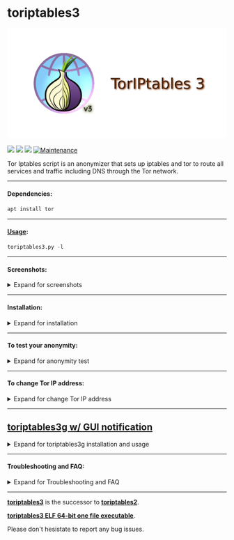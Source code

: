 # toriptables3

![LOGO](debian/social.png?raw=true)

![](https://img.shields.io/badge/toriptables3-python_3.8-blue.svg?style=flat-square) ![](https://img.shields.io/badge/dependencies-tor-orange.svg?style=flat-square) ![](https://img.shields.io/badge/GPL-v2-blue.svg?style=flat-square) [![Maintenance](https://img.shields.io/badge/Maintained%3F-yes-green.svg?style=flat-square)](https://github.com/ruped24/toriptables3/graphs/commit-activity)

Tor Iptables script is an anonymizer that sets up iptables and tor to route all services and traffic including DNS through the Tor network.

---

#### Dependencies:
```bash
apt install tor
```
---

#### [Usage](https://drive.google.com/file/d/1pYBizuYq6OpWbLqZqgll9PJwJu7MMhhT/view?usp=sharing):
```python
toriptables3.py -l
```
---

#### Screenshots:
<details><summary>Expand for screenshots</summary>
 
* [Screenshot Kali Linux ](https://drive.google.com/file/d/1uhBPftxaqbW2W6IC3CzpT1mqDQ8KQDCE/view?usp=sharing)
 
* [Screenshot Linux Mint](https://drive.google.com/file/d/1xqvqIQe_jfi-PqfVCn8Fq9yZ7MAUqns-/view?usp=sharing)

* [Tor IPTables rules loaded](https://drive.google.com/file/d/0B79r4wTVj-CZT0NMV2VZRTM1REE/view)
 
 </details>

---

#### Installation:
<details><summary>Expand for installation</summary>
<br>
 
```bash
sudo mv toriptables3.py /usr/local/bin
```

***

#### Other Installation Methods:
<details><summary>Expand for Other Installation Methods</summary>
<br>

[► Python3 Installation Methods](https://github.com/ruped24/toriptables2/wiki/Optional-Installation-methods-for-toriptables2.py)


[► AppImage Installation Method](https://github.com/ruped24/toriptables3/releases/tag/v3.0)

</details>

</details>

---

#### To test your anonymity:
<details><summary>Expand for anonymity test</summary>
<br>
 
* [Check My IPx](https://ipx.ac/)
* [Check Tor Project](https://check.torproject.org)
* [Do I leak](https://www.doileak.com/classic.html)
* [DNS leak test](https://dnsleaktest.com/)
* [Test IPv6](http://ipv6-test.com/)
* [What is my proxy](http://whatismyproxy.com)
* [What every Browser knows about you](http://webkay.robinlinus.com/)

</details>

---

#### To change Tor IP address:
<details><summary>Expand for change Tor IP address</summary>
<br>

```bash
toriptables3.py -r
```
</details>

---

## [toriptables3g w/ GUI notification](https://bitbucket.org/ruped24/toriptables3g/src)
<details><summary>Expand for toriptables3g installation and usage</summary>

#### Dependencies:

```bash
apt install tor
```
***

#### Screenshots:
<details><summary>Expand for screenshots</summary>
<br>
 
* [Kali Linux, Rolling Edition [ON]](https://drive.google.com/file/d/136xanPctr35oHxshW5abVGyFg0cslzV4/view?usp=sharing)
* [Kali Linux, Rolling Edition [OFF]](https://drive.google.com/file/d/1lDKIrx4XQpObjHUJ2t9ESa93z9XD4Shd/view?usp=sharing)

</details>

***

#### Usage Demo:
<details><summary>Exapand for notification demo</summary>
 <br>
 
* [Kali Linux, Rolling Edition [Demo]](https://drive.google.com/file/d/1kWdp8ciWTX5onuinR-3DjYKgcTFh9QJM/view?usp=sharing)

</details>

</details>

---

#### Troubleshooting and FAQ:
<details><summary>Expand for Troubleshooting and FAQ</summary>
 <br>
 
 [► **Troubleshooting and FAQ**](https://github.com/ruped24/toriptables2/wiki/Troubleshooting)

</details>

---

**[toriptables3](https://github.com/ruped24/toriptables3/issues/1)** is the successor to **[toriptables2](https://github.com/ruped24/toriptables2#toriptables2)**.

**[toriptables3 ELF 64-bit one file executable](https://github.com/ruped24/toriptables3/releases/tag/v3.0)**.

Please don't hesistate to report any bug issues.
